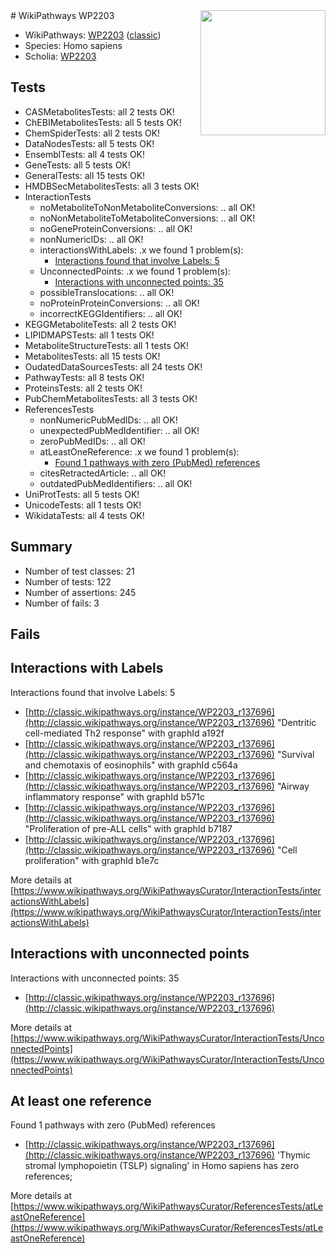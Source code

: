 <img style="float: right; width: 200px" src="https://upload.wikimedia.org/wikipedia/commons/thumb/8/83/Wplogo_with_text_500.png/640px-Wplogo_with_text_500.png" />
# WikiPathways WP2203

* WikiPathways: [WP2203](https://wikipathways.org/pathways/WP2203) ([classic](https://classic.wikipathways.org/instance/WP2203))
* Species: Homo sapiens
* Scholia: [WP2203](https://scholia.toolforge.org/wikipathways/WP2203)
## Tests
* CASMetabolitesTests: all 2 tests OK!
* ChEBIMetabolitesTests: all 5 tests OK!
* ChemSpiderTests: all 2 tests OK!
* DataNodesTests: all 5 tests OK!
* EnsemblTests: all 4 tests OK!
* GeneTests: all 5 tests OK!
* GeneralTests: all 15 tests OK!
* HMDBSecMetabolitesTests: all 3 tests OK!
* InteractionTests
    * noMetaboliteToNonMetaboliteConversions: .. all OK!
    * noNonMetaboliteToMetaboliteConversions: .. all OK!
    * noGeneProteinConversions: .. all OK!
    * nonNumericIDs: .. all OK!
    * interactionsWithLabels: .x we found 1 problem(s):
        * [Interactions found that involve Labels: 5](#630d267c)
    * UnconnectedPoints: .x we found 1 problem(s):
        * [Interactions with unconnected points: 35](#7f1d40ba)
    * possibleTranslocations: .. all OK!
    * noProteinProteinConversions: .. all OK!
    * incorrectKEGGIdentifiers: .. all OK!
* KEGGMetaboliteTests: all 2 tests OK!
* LIPIDMAPSTests: all 1 tests OK!
* MetaboliteStructureTests: all 1 tests OK!
* MetabolitesTests: all 15 tests OK!
* OudatedDataSourcesTests: all 24 tests OK!
* PathwayTests: all 8 tests OK!
* ProteinsTests: all 2 tests OK!
* PubChemMetabolitesTests: all 3 tests OK!
* ReferencesTests
    * nonNumericPubMedIDs: .. all OK!
    * unexpectedPubMedIdentifier: .. all OK!
    * zeroPubMedIDs: .. all OK!
    * atLeastOneReference: .x we found 1 problem(s):
        * [Found 1 pathways with zero (PubMed) references](#d0a459f0)
    * citesRetractedArticle: .. all OK!
    * outdatedPubMedIdentifiers: .. all OK!
* UniProtTests: all 5 tests OK!
* UnicodeTests: all 1 tests OK!
* WikidataTests: all 4 tests OK!


## Summary

* Number of test classes: 21
* Number of tests: 122
* Number of assertions: 245
* Number of fails: 3

## Fails

<a name="630d267c" />

## Interactions with Labels

Interactions found that involve Labels: 5

* [http://classic.wikipathways.org/instance/WP2203_r137696](http://classic.wikipathways.org/instance/WP2203_r137696) "Dentritic cell-mediated
Th2 response" with graphId a192f
* [http://classic.wikipathways.org/instance/WP2203_r137696](http://classic.wikipathways.org/instance/WP2203_r137696) "Survival and chemotaxis of
eosinophils" with graphId c564a
* [http://classic.wikipathways.org/instance/WP2203_r137696](http://classic.wikipathways.org/instance/WP2203_r137696) "Airway inflammatory response" with graphId b571c
* [http://classic.wikipathways.org/instance/WP2203_r137696](http://classic.wikipathways.org/instance/WP2203_r137696) "Proliferation of
pre-ALL cells" with graphId b7187
* [http://classic.wikipathways.org/instance/WP2203_r137696](http://classic.wikipathways.org/instance/WP2203_r137696) "Cell 
proliferation" with graphId b1e7c


More details at [https://www.wikipathways.org/WikiPathwaysCurator/InteractionTests/interactionsWithLabels](https://www.wikipathways.org/WikiPathwaysCurator/InteractionTests/interactionsWithLabels)

<a name="7f1d40ba" />

## Interactions with unconnected points

Interactions with unconnected points: 35

* [http://classic.wikipathways.org/instance/WP2203_r137696](http://classic.wikipathways.org/instance/WP2203_r137696)


More details at [https://www.wikipathways.org/WikiPathwaysCurator/InteractionTests/UnconnectedPoints](https://www.wikipathways.org/WikiPathwaysCurator/InteractionTests/UnconnectedPoints)

<a name="d0a459f0" />

## At least one reference

Found 1 pathways with zero (PubMed) references

* [http://classic.wikipathways.org/instance/WP2203_r137696](http://classic.wikipathways.org/instance/WP2203_r137696) 'Thymic stromal lymphopoietin (TSLP) signaling' in Homo sapiens has zero references; 


More details at [https://www.wikipathways.org/WikiPathwaysCurator/ReferencesTests/atLeastOneReference](https://www.wikipathways.org/WikiPathwaysCurator/ReferencesTests/atLeastOneReference)

